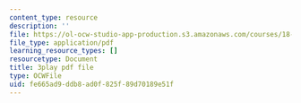 ```yaml
---
content_type: resource
description: ''
file: https://ol-ocw-studio-app-production.s3.amazonaws.com/courses/18-01sc-single-variable-calculus-fall-2010/fe665ad9ddb8ad0f825f89d70189e51f_kCPVBl953eY.pdf
file_type: application/pdf
learning_resource_types: []
resourcetype: Document
title: 3play pdf file
type: OCWFile
uid: fe665ad9-ddb8-ad0f-825f-89d70189e51f
---
```


